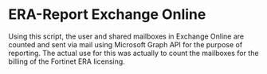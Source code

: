 # ERA-Report Exchange Online

Using this script, the user and shared mailboxes in Exchange Online are counted and sent via mail using Microsoft Graph API for the purpose of reporting. The actual use for this was actually to count the mailboxes for the billing of the Fortinet ERA licensing. 

